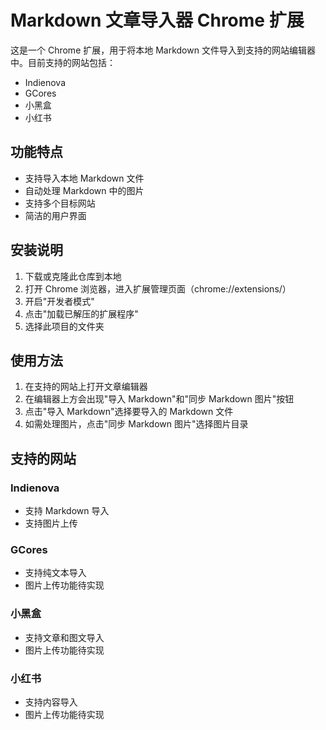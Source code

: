 # Markdown 文章导入器 Chrome 扩展

这是一个 Chrome 扩展，用于将本地 Markdown 文件导入到支持的网站编辑器中。目前支持的网站包括：
- Indienova
- GCores
- 小黑盒
- 小红书

## 功能特点

- 支持导入本地 Markdown 文件
- 自动处理 Markdown 中的图片
- 支持多个目标网站
- 简洁的用户界面

## 安装说明

1. 下载或克隆此仓库到本地
2. 打开 Chrome 浏览器，进入扩展管理页面（chrome://extensions/）
3. 开启"开发者模式"
4. 点击"加载已解压的扩展程序"
5. 选择此项目的文件夹

## 使用方法

1. 在支持的网站上打开文章编辑器
2. 在编辑器上方会出现"导入 Markdown"和"同步 Markdown 图片"按钮
3. 点击"导入 Markdown"选择要导入的 Markdown 文件
4. 如需处理图片，点击"同步 Markdown 图片"选择图片目录

## 支持的网站

### Indienova
- 支持 Markdown 导入
- 支持图片上传

### GCores
- 支持纯文本导入
- 图片上传功能待实现

### 小黑盒
- 支持文章和图文导入
- 图片上传功能待实现

### 小红书
- 支持内容导入
- 图片上传功能待实现